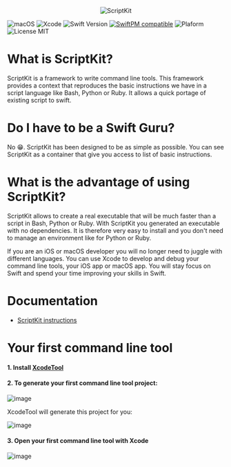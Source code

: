 <p align="center">
    <img src="https://user-images.githubusercontent.com/1082222/30913529-d4195f18-a390-11e7-9e6f-9e9036f3f371.jpg" alt="ScriptKit" />
</p>

![macOS](https://img.shields.io/badge/macOS-10.14.4-6193DF.svg)
![Xcode](https://img.shields.io/badge/Xcode-10.2-6193DF.svg)
![Swift Version](https://img.shields.io/badge/Swift-5.0-orange.svg) 
[![SwiftPM compatible](https://img.shields.io/badge/SwiftPM-compatible-brightgreen.svg)](https://github.com/apple/swift-package-manager) 
![Plaform](https://img.shields.io/badge/Platform-macOS-lightgrey.svg)
![License MIT](https://img.shields.io/badge/License-MIT-lightgrey.svg) 


# What is ScriptKit?

ScriptKit is a framework to write command line tools. This framework provides a context that reproduces the basic instructions we have in a script language like Bash, Python or Ruby. It allows a quick portage of existing script to swift.

# Do I have to be a Swift Guru?

No 😁. ScriptKit has been designed to be as simple as possible. You can see ScriptKit as a container that give you access to list of basic instructions. 

# What is the advantage of using ScriptKit?

ScriptKit allows to create a real executable that will be much faster than a script in Bash, Python or Ruby. With ScriptKit you generated an executable with no dependencies. 
It is therefore very easy to install and you don't need to manage an environment like for Python or Ruby.

If you are an iOS or macOS developer you will no longer need to juggle with different languages. You can use Xcode to develop and debug your command line tools, your iOS app or macOS app. 
You will stay focus on Swift and spend your time improving your skills in Swift. 

# Documentation

- [ScriptKit instructions](Docs/index.md)

# Your first command line tool

#### 1. Install [XcodeTool](https://github.com/TofPlay/XcodeTool)
#### 2. To generate your first command line tool project:

![image](https://user-images.githubusercontent.com/1082222/27724091-73f510c0-5d70-11e7-83d7-4432e690cbaf.png)

XcodeTool will generate this project for you:

![image](https://user-images.githubusercontent.com/1082222/27724973-9288ac46-5d74-11e7-8d8a-b630a7c92187.png)

#### 3. Open your first command line tool with Xcode

![image](https://user-images.githubusercontent.com/1082222/27725251-be0f3ac8-5d75-11e7-8923-adeec5b8cade.png) 

